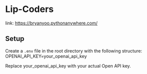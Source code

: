 # Lip-Coders
link: https://bryanyoo.pythonanywhere.com/ 

## Setup

Create a `.env` file in the root directory with the following structure:
OPENAI_API_KEY=your_openai_api_key

Replace your_openai_api_key with your actual Open API key.

